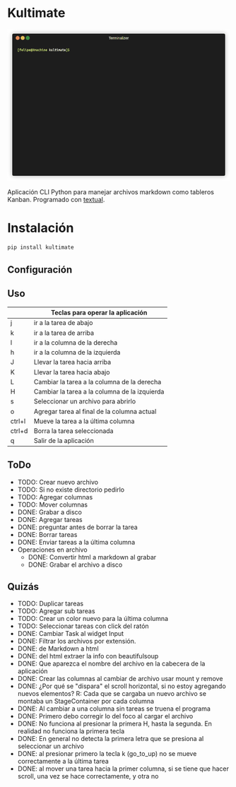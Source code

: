 # Kultimate

![kultimate](render1686782901985.gif)

Aplicación CLI Python para manejar archivos markdown como tableros Kanban.
Programado con [textual](https://textual.textualize.io/).

# Instalación

```sh
pip install kultimate
```

## Configuración

## Uso

|        | Teclas para operar la aplicación              |
| ------ | --------------------------------------------- |
| j      | ir a la tarea de abajo                        |
| k      | ir a la tarea de arriba                       |
| l      | ir a la columna de la derecha                 |
| h      | ir a la columna de la izquierda               |
| J      | Llevar la tarea hacia arriba                  |
| K      | Llevar la tarea hacia abajo                   |
| L      | Cambiar la tarea a la columna de la derecha   |
| H      | Cambiar la tarea a la columna de la izquierda |
| s      | Seleccionar un archivo para abrirlo           |
| o      | Agregar tarea al final de la columna actual   |
| ctrl+l | Mueve la tarea a la última columna            |
| ctrl+d | Borra la tarea seleccionada                   |
| q      | Salir de la aplicación                        |

## ToDo

- TODO: Crear nuevo archivo
- TODO: Si no existe directorio pedirlo
- TODO: Agregar columnas
- TODO: Mover columnas
- DONE: Grabar a disco
- DONE: Agregar tareas
- DONE: preguntar antes de borrar la tarea
- DONE: Borrar tareas
- DONE: Enviar tareas a la última columna
- Operaciones en archivo
  - DONE: Convertir html a markdown al grabar
  - DONE: Grabar el archivo a disco

## Quizás

- TODO: Duplicar tareas
- TODO: Agregar sub tareas
- TODO: Crear un color nuevo para la última columna
- TODO: Seleccionar tareas con click del ratón
- DONE: Cambiar Task al widget Input
- DONE: Filtrar los archivos por extensión.
- DONE: de Markdown a html
- DONE: del html extraer la info con beautifulsoup
- DONE: Que aparezca el nombre del archivo en la cabecera de la aplicación
- DONE: Crear las columnas al cambiar de archivo usar mount y remove
- DONE: ¿Por qué se "dispara" el scroll horizontal, si no estoy agregando
  nuevos elementos? R: Cada que se cargaba un nuevo archivo se montaba un
  StageContainer por cada columna
- DONE: Al cambiar a una columna sin tareas se truena el programa
- DONE: Primero debo corregir lo del foco al cargar el archivo
- DONE: No funciona al presionar la primera H, hasta la segunda. En realidad no
  funciona la primera tecla
- DONE: En general no detecta la primera letra que se presiona al seleccionar
  un archivo
- DONE: al presionar primero la tecla k (go_to_up) no se mueve correctamente a
  la última tarea
- DONE: al mover una tarea hacia la primer columna, si se tiene que hacer
  scroll, una vez se hace correctamente, y otra no
